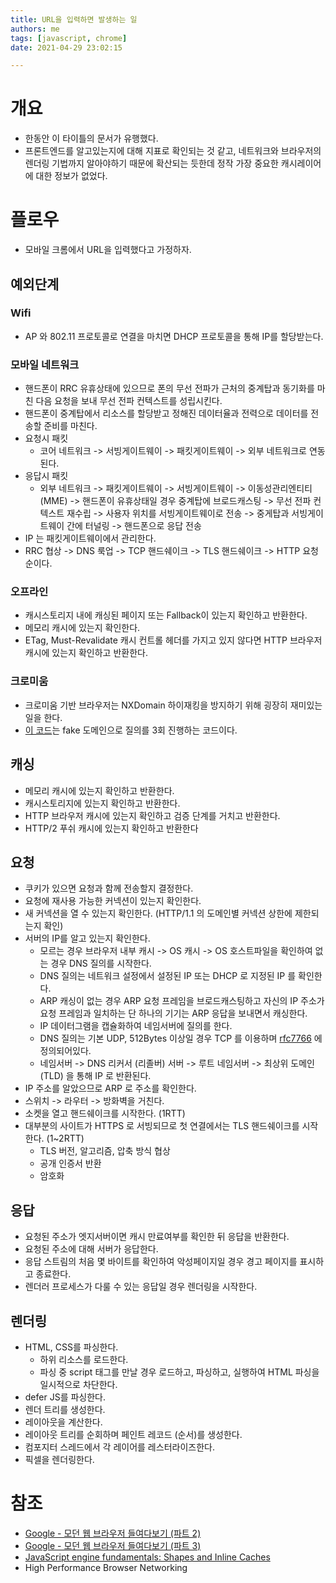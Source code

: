 ```yaml
---
title: URL을 입력하면 발생하는 일
authors: me
tags: [javascript, chrome]
date: 2021-04-29 23:02:15

---
```


# 개요

- 한동안 이 타이틀의 문서가 유행했다.
- 프론트엔드를 알고있는지에 대해 지표로 확인되는 것 같고, 네트워크와 브라우저의 렌더링 기법까지 알아야하기 때문에 확산되는 듯한데 정작 가장 중요한 캐시레이어에 대한 정보가 없었다.

# 플로우

- 모바일 크롬에서 URL을 입력했다고 가정하자.

## 예외단계

### Wifi

- AP 와 802.11 프로토콜로 연결을 마치면 DHCP 프로토콜을 통해 IP를 할당받는다.

### 모바일 네트워크

- 핸드폰이 RRC 유휴상태에 있으므로 폰의 무선 전파가 근처의 중계탑과 동기화를 마친 다음 요청을 보내 무선 전파 컨텍스트를 성립시킨다.
- 핸드폰이 중계탑에서 리소스를 할당받고 정해진 데이터율과 전력으로 데이터를 전송할 준비를 마친다.
- 요청시 패킷
  - 코어 네트워크 -> 서빙게이트웨이 -> 패킷게이트웨이 -> 외부 네트워크로 연동된다.
- 응답시 패킷
  - 외부 네트워크 -> 패킷게이트웨이 -> 서빙게이트웨이 -> 이동성관리엔티티 (MME) -> 핸드폰이 유휴상태일 경우 중계탑에 브로드캐스팅 -> 무선 전파 컨텍스트 재수립 -> 사용자 위치를 서빙게이트웨이로 전송 -> 중게탑과 서빙게이트웨이 간에 터널링 -> 핸드폰으로 응답 전송
- IP 는 패킷게이트웨이에서 관리한다.
- RRC 협상 -> DNS 룩업 -> TCP 핸드쉐이크 -> TLS 핸드쉐이크 -> HTTP 요청 순이다.

### 오프라인

- 캐시스토리지 내에 캐싱된 페이지 또는 Fallback이 있는지 확인하고 반환한다.
- 메모리 캐시에 있는지 확인한다.
- ETag, Must-Revalidate 캐시 컨트롤 헤더를 가지고 있지 않다면 HTTP 브라우저 캐시에 있는지 확인하고 반환한다.

### 크로미움

- 크로미움 기반 브라우저는 NXDomain 하이재킹을 방지하기 위해 굉장히 재미있는 일을 한다.
- [이 코드](https://chromium.googlesource.com/chromium/src/+/master/chrome/browser/intranet_redirect_detector.cc#154)는 fake 도메인으로 질의를 3회 진행하는 코드이다.

## 캐싱

- 메모리 캐시에 있는지 확인하고 반환한다.
- 캐시스토리지에 있는지 확인하고 반환한다.
- HTTP 브라우저 캐시에 있는지 확인하고 검증 단계를 거치고 반환한다.
- HTTP/2 푸쉬 캐시에 있는지 확인하고 반환한다

## 요청

- 쿠키가 있으면 요청과 함께 전송할지 결정한다.
- 요청에 재사용 가능한 커넥션이 있는지 확인한다.
- 새 커넥션을 열 수 있는지 확인한다. (HTTP/1.1 의 도메인별 커넥션 상한에 제한되는지 확인)
- 서버의 IP를 알고 있는지 확인한다.
  - 모르는 경우 브라우저 내부 캐시 -> OS 캐시 -> OS 호스트파일을 확인하여 없는 경우 DNS 질의를 시작한다.
  - DNS 질의는 네트워크 설정에서 설정된 IP 또는 DHCP 로 지정된 IP 를 확인한다.
  - ARP 캐싱이 없는 경우 ARP 요청 프레임을 브로드캐스팅하고 자신의 IP 주소가 요청 프레임과 일치하는 단 하나의 기기는 ARP 응답을 보내면서 캐싱한다.
  - IP 데이터그램을 캡슐화하여 네임서버에 질의를 한다.
  - DNS 질의는 기본 UDP, 512Bytes 이상일 경우 TCP 를 이용하며 [rfc7766](https://tools.ietf.org/html/rfc7766) 에 정의되어있다.
  - 네임서버 -> DNS 리커서 (리졸버) 서버 -> 루트 네임서버 -> 최상위 도메인(TLD) 을 통해 IP 로 반환된다.
- IP 주소를 알았으므로 ARP 로 주소를 확인한다.
- 스위치 -> 라우터 -> 방화벽을 거친다.
- 소켓을 열고 핸드쉐이크를 시작한다. (1RTT)
- 대부분의 사이트가 HTTPS 로 서빙되므로 첫 연결에서는 TLS 핸드쉐이크를 시작한다. (1~2RTT)
  - TLS 버전, 알고리즘, 압축 방식 협상
  - 공개 인증서 반환
  - 암호화

## 응답

- 요청된 주소가 엣지서버이면 캐시 만료여부를 확인한 뒤 응답을 반환한다.
- 요청된 주소에 대해 서버가 응답한다.
- 응답 스트림의 처음 몇 바이트를 확인하여 악성페이지일 경우 경고 페이지를 표시하고 종료한다.
- 렌더러 프로세스가 다룰 수 있는 응답일 경우 렌더링을 시작한다.

## 렌더링

- HTML, CSS를 파싱한다.
  - 하위 리소스를 로드한다.
  - 파싱 중 script 태그를 만날 경우 로드하고, 파싱하고, 실행하여 HTML 파싱을 일시적으로 차단한다.
- defer JS를 파싱한다.
- 렌더 트리를 생성한다.
- 레이아웃을 계산한다.
- 레이아웃 트리를 순회하며 페인트 레코드 (순서)를 생성한다.
- 컴포지터 스레드에서 각 레이어를 레스터라이즈한다.
- 픽셀을 렌더링한다.

# 참조

- [Google - 모던 웹 브라우저 들여다보기 (파트 2)](https://developers.google.com/web/updates/2018/09/inside-browser-part2)
- [Google - 모던 웹 브라우저 들여다보기 (파트 3)](https://developers.google.com/web/updates/2018/09/inside-browser-part3)
- [JavaScript engine fundamentals: Shapes and Inline Caches](https://mathiasbynens.be/notes/shapes-ics)
- High Performance Browser Networking
